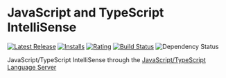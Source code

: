 # JavaScript and TypeScript IntelliSense

[![Latest Release](https://vsmarketplacebadge.apphb.com/version-short/sourcegraph.javascript-typescript.svg)](https://marketplace.visualstudio.com/items?itemName=sourcegraph.javascript-typescript) [![Installs](https://vsmarketplacebadge.apphb.com/installs/sourcegraph.javascript-typescript.svg)](https://marketplace.visualstudio.com/items?itemName=sourcegraph.javascript-typescript) [![Rating](https://vsmarketplacebadge.apphb.com/rating-short/sourcegraph.javascript-typescript.svg)](https://marketplace.visualstudio.com/items?itemName=sourcegraph.javascript-typescript) [![Build Status](https://travis-ci.org/sourcegraph/vscode-javascript-typescript.svg?branch=master)](https://travis-ci.org/sourcegraph/vscode-javascript-typescript) ![Dependency Status](https://david-dm.org/sourcegraph/vscode-javascript-typescript.svg)

JavaScript/TypeScript IntelliSense through the [JavaScript/TypeScript Language Server](https://github.com/sourcegraph/javascript-typescript-langserver)
